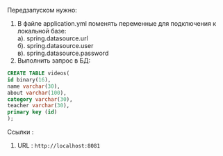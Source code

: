 Передзапуском нужно:
1. В файле application.yml поменять переменные для подключения к локальной базе: <br>
   a). spring.datasource.url <br>
   б). spring.datasource.user <br>
   в). spring.datasource.password <br>
2. Выполнить запрос в БД:
``` sql
CREATE TABLE videos(
id binary(16),
name varchar(30),
about varchar(100),
category varchar(30),
teacher varchar(30),
primary key (id)
);
```
 
Ссылки :
1. URL : `http://localhost:8081`


